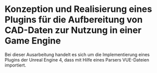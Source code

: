 # Konzeption und Realisierung eines Plugins für die Aufbereitung von CAD-Daten zur Nutzung in einer Game Engine

Bei dieser Ausarbeitung handelt es sich um die Implementierung eines Plugins der Unreal Engine 4, dass mit Hilfe eines Parsers VUE-Dateien importiert.
